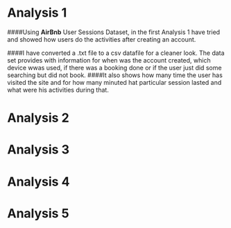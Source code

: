 # Analysis 1

####Using **AirBnb** User Sessions Dataset, in the first Analysis 1 have tried and showed how users do the activities after creating an account. 

####I have converted a .txt file to a csv datafile for a cleaner look. The data set provides with information for when was the account created, which device wwas used, if there was a booking done or if the user just did some searching but did not book.
####It also shows how many time the user has visited the site and for how many minuted hat particular session lasted and what were his activities during that.



# Analysis 2
# Analysis 3
# Analysis 4
# Analysis 5
